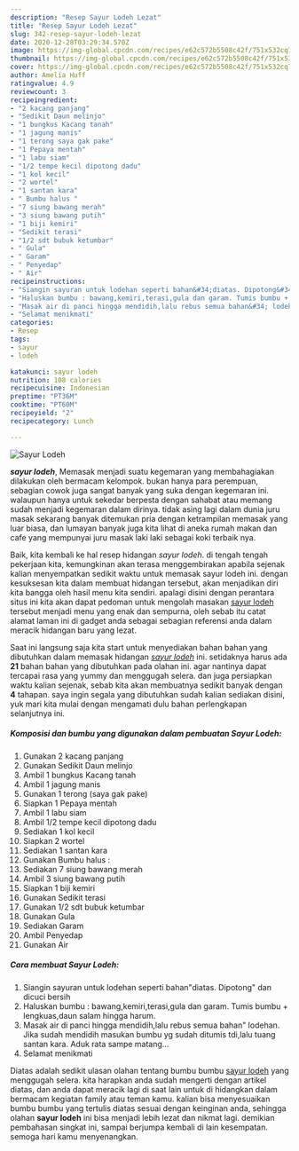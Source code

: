 ```yaml
---
description: "Resep Sayur Lodeh Lezat"
title: "Resep Sayur Lodeh Lezat"
slug: 342-resep-sayur-lodeh-lezat
date: 2020-12-28T03:29:34.570Z
image: https://img-global.cpcdn.com/recipes/e62c572b5508c42f/751x532cq70/sayur-lodeh-foto-resep-utama.jpg
thumbnail: https://img-global.cpcdn.com/recipes/e62c572b5508c42f/751x532cq70/sayur-lodeh-foto-resep-utama.jpg
cover: https://img-global.cpcdn.com/recipes/e62c572b5508c42f/751x532cq70/sayur-lodeh-foto-resep-utama.jpg
author: Amelia Huff
ratingvalue: 4.9
reviewcount: 3
recipeingredient:
- "2 kacang panjang"
- "Sedikit Daun melinjo"
- "1 bungkus Kacang tanah"
- "1 jagung manis"
- "1 terong saya gak pake"
- "1 Pepaya mentah"
- "1 labu siam"
- "1/2 tempe kecil dipotong dadu"
- "1 kol kecil"
- "2 wortel"
- "1 santan kara"
- " Bumbu halus "
- "7 siung bawang merah"
- "3 siung bawang putih"
- "1 biji kemiri"
- "Sedikit terasi"
- "1/2 sdt bubuk ketumbar"
- " Gula"
- " Garam"
- " Penyedap"
- " Air"
recipeinstructions:
- "Siangin sayuran untuk lodehan seperti bahan&#34;diatas. Dipotong&#34; dan dicuci bersih"
- "Haluskan bumbu : bawang,kemiri,terasi,gula dan garam. Tumis bumbu + lengkuas,daun salam hingga harum."
- "Masak air di panci hingga mendidih,lalu rebus semua bahan&#34; lodehan. Jika sudah mendidih masukan bumbu yg sudah ditumis tdi,lalu tuang santan kara. Aduk rata sampe matang..."
- "Selamat menikmati"
categories:
- Resep
tags:
- sayur
- lodeh

katakunci: sayur lodeh 
nutrition: 108 calories
recipecuisine: Indonesian
preptime: "PT36M"
cooktime: "PT60M"
recipeyield: "2"
recipecategory: Lunch

---
```



![Sayur Lodeh](https://img-global.cpcdn.com/recipes/e62c572b5508c42f/751x532cq70/sayur-lodeh-foto-resep-utama.jpg)

<b><i>sayur lodeh</i></b>, Memasak menjadi suatu kegemaran yang membahagiakan dilakukan oleh bermacam kelompok. bukan hanya para perempuan, sebagian cowok juga sangat banyak yang suka dengan kegemaran ini. walaupun hanya untuk sekedar berpesta dengan sahabat atau memang sudah menjadi kegemaran dalam dirinya. tidak asing lagi dalam dunia juru masak sekarang banyak ditemukan pria dengan ketrampilan memasak yang luar biasa, dan lumayan banyak juga kita lihat di aneka rumah makan dan cafe yang mempunyai juru masak laki laki sebagai koki terbaik nya.



Baik, kita kembali ke hal resep hidangan <i>sayur lodeh</i>. di tengah tengah pekerjaan kita, kemungkinan akan terasa menggembirakan apabila sejenak kalian menyempatkan sedikit waktu untuk memasak sayur lodeh ini. dengan kesuksesan kita dalam membuat hidangan tersebut, akan menjadikan diri kita bangga oleh hasil menu kita sendiri. apalagi disini dengan perantara situs ini kita akan dapat pedoman untuk mengolah masakan <u>sayur lodeh</u> tersebut menjadi menu yang enak dan sempurna, oleh sebab itu catat alamat laman ini di gadget anda sebagai sebagian referensi anda dalam meracik hidangan baru yang lezat.


Saat ini langsung saja kita start untuk menyediakan bahan bahan yang dibutuhkan dalam memasak hidangan <u><i>sayur lodeh</i></u> ini. setidaknya harus ada <b>21</b> bahan bahan yang dibutuhkan pada olahan ini. agar nantinya dapat tercapai rasa yang yummy dan menggugah selera. dan juga persiapkan waktu kalian sejenak, sebab kita akan membuatnya sedikit banyak dengan <b>4</b> tahapan. saya ingin segala yang dibutuhkan sudah kalian sediakan disini, yuk mari kita mulai dengan mengamati dulu bahan perlengkapan selanjutnya ini.

<!--inarticleads1-->

##### Komposisi dan bumbu yang digunakan dalam pembuatan Sayur Lodeh:

1. Gunakan 2 kacang panjang
1. Gunakan Sedikit Daun melinjo
1. Ambil 1 bungkus Kacang tanah
1. Ambil 1 jagung manis
1. Gunakan 1 terong (saya gak pake)
1. Siapkan 1 Pepaya mentah
1. Ambil 1 labu siam
1. Ambil 1/2 tempe kecil dipotong dadu
1. Sediakan 1 kol kecil
1. Siapkan 2 wortel
1. Sediakan 1 santan kara
1. Gunakan  Bumbu halus :
1. Sediakan 7 siung bawang merah
1. Ambil 3 siung bawang putih
1. Siapkan 1 biji kemiri
1. Gunakan Sedikit terasi
1. Gunakan 1/2 sdt bubuk ketumbar
1. Gunakan  Gula
1. Sediakan  Garam
1. Ambil  Penyedap
1. Gunakan  Air




<!--inarticleads2-->

##### Cara membuat Sayur Lodeh:

1. Siangin sayuran untuk lodehan seperti bahan&#34;diatas. Dipotong&#34; dan dicuci bersih
1. Haluskan bumbu : bawang,kemiri,terasi,gula dan garam. Tumis bumbu + lengkuas,daun salam hingga harum.
1. Masak air di panci hingga mendidih,lalu rebus semua bahan&#34; lodehan. Jika sudah mendidih masukan bumbu yg sudah ditumis tdi,lalu tuang santan kara. Aduk rata sampe matang...
1. Selamat menikmati




Diatas adalah sedikit ulasan olahan tentang bumbu bumbu <u>sayur lodeh</u> yang menggugah selera. kita harapkan anda sudah mengerti dengan artikel diatas, dan anda dapat meracik lagi di saat lain untuk di hidangkan dalam bermacam kegiatan family atau teman kamu. kalian bisa menyesuaikan bumbu bumbu yang tertulis diatas sesuai dengan keinginan anda, sehingga olahan <b>sayur lodeh</b> ini bisa menjadi lebih lezat dan nikmat lagi. demikian pembahasan singkat ini, sampai berjumpa kembali di lain kesempatan. semoga hari kamu menyenangkan.
